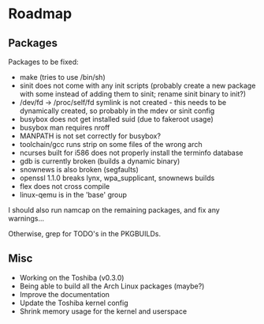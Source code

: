 # Roadmap #

## Packages ##

Packages to be fixed:
- make (tries to use /bin/sh)
- sinit does not come with any init scripts (probably create a new package with
  some instead of adding them to sinit; rename sinit binary to init?)
- /dev/fd -> /proc/self/fd symlink is not created - this needs to be
  dynamically created, so probably in the mdev or sinit config
- busybox does not get installed suid (due to fakeroot usage)
- busybox man requires nroff
- MANPATH is not set correctly for busybox?
- toolchain/gcc runs strip on some files of the wrong arch
- ncurses built for i586 does not properly install the terminfo database
- gdb is currently broken (builds a dynamic binary)
- snownews is also broken (segfaults)
- openssl 1.1.0 breaks lynx, wpa\_supplicant, snownews builds
- flex does not cross compile
- linux-qemu is in the 'base' group

I should also run namcap on the remaining packages, and fix any warnings...

Otherwise, grep for TODO's in the PKGBUILDs.


## Misc ##

- Working on the Toshiba (v0.3.0)
- Being able to build all the Arch Linux packages (maybe?)
- Improve the documentation
- Update the Toshiba kernel config
- Shrink memory usage for the kernel and userspace

